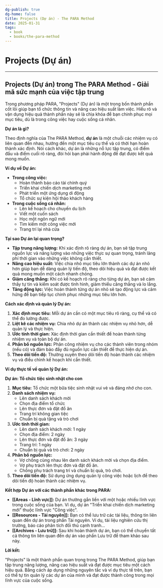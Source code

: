 ```yaml
---
dg-publish: true
dg-home: false
title: Projects (Dự án) - The PARA Method
date: 2025-01-31
tags:
  - book
  - books/the-para-method  
---
```


# Projects (Dự án)
---
## Projects (Dự án) trong The PARA Method - Giải mã sức mạnh của việc tập trung

Trong phương pháp PARA, "Projects" (Dự án) là một trong bốn thành phần cốt lõi giúp bạn tổ chức thông tin và nâng cao hiệu suất làm việc. Hiểu rõ và vận dụng hiệu quả thành phần này sẽ là chìa khóa để bạn chinh phục mọi mục tiêu, dù là trong công việc hay cuộc sống cá nhân.

**Dự án là gì?**

Theo định nghĩa của The PARA Method, **dự án** là một chuỗi các nhiệm vụ có liên quan đến nhau, hướng đến một mục tiêu cụ thể và có thời hạn hoàn thành xác định. Nói cách khác, dự án là những nỗ lực tập trung, có điểm đầu và điểm cuối rõ ràng, đòi hỏi bạn phải hành động để đạt được kết quả mong muốn.

**Ví dụ về Dự án:**

- **Trong công việc:**
    - Hoàn thành báo cáo tài chính quý
    - Triển khai chiến dịch marketing mới
    - Phát triển một ứng dụng di động
    - Tổ chức sự kiện hội thảo khách hàng
- **Trong cuộc sống cá nhân:**
    - Lên kế hoạch cho chuyến du lịch
    - Viết một cuốn sách
    - Học một ngôn ngữ mới
    - Tìm kiếm một công việc mới
    - Trang trí lại nhà cửa

**Tại sao Dự án lại quan trọng?**

- **Tập trung năng lượng:** Khi xác định rõ ràng dự án, bạn sẽ tập trung nguồn lực và năng lượng vào những việc thực sự quan trọng, tránh lãng phí thời gian vào những việc không cần thiết.
- **Nâng cao hiệu suất:** Việc chia nhỏ mục tiêu lớn thành các dự án nhỏ hơn giúp bạn dễ dàng quản lý tiến độ, theo dõi hiệu quả và đạt được kết quả mong muốn một cách nhanh chóng.
- **Giảm căng thẳng:** Khi có kế hoạch rõ ràng cho từng dự án, bạn sẽ cảm thấy tự tin và kiểm soát được tình hình, giảm thiểu căng thẳng và lo lắng.
- **Tăng động lực:** Việc hoàn thành từng dự án nhỏ sẽ tạo động lực và cảm hứng để bạn tiếp tục chinh phục những mục tiêu lớn hơn.

**Cách xác định và quản lý Dự án:**

1. **Xác định mục tiêu:** Mỗi dự án cần có một mục tiêu rõ ràng, cụ thể và có thể đo lường được.
2. **Liệt kê các nhiệm vụ:** Chia nhỏ dự án thành các nhiệm vụ nhỏ hơn, dễ quản lý và thực hiện.
3. **Ước tính thời gian:** Xác định thời gian cần thiết để hoàn thành từng nhiệm vụ và toàn bộ dự án.
4. **Phân bổ nguồn lực:** Phân công nhiệm vụ cho các thành viên trong nhóm (nếu có) và đảm bảo đầy đủ nguồn lực cần thiết để thực hiện dự án.
5. **Theo dõi tiến độ:** Thường xuyên theo dõi tiến độ hoàn thành các nhiệm vụ và điều chỉnh kế hoạch khi cần thiết.

**Ví dụ thực tế về quản lý Dự án:**

**Dự án: Tổ chức tiệc sinh nhật cho con**

1. **Mục tiêu:** Tổ chức một bữa tiệc sinh nhật vui vẻ và đáng nhớ cho con.
2. **Danh sách nhiệm vụ:**
    - Lên danh sách khách mời
    - Chọn địa điểm tổ chức
    - Lên thực đơn và đặt đồ ăn
    - Trang trí không gian tiệc
    - Chuẩn bị quà tặng và trò chơi
3. **Ước tính thời gian:**
    - Lên danh sách khách mời: 1 ngày
    - Chọn địa điểm: 2 ngày
    - Lên thực đơn và đặt đồ ăn: 3 ngày
    - Trang trí: 1 ngày
    - Chuẩn bị quà và trò chơi: 2 ngày
4. **Phân bổ nguồn lực:**
    - Vợ chồng cùng nhau lên danh sách khách mời và chọn địa điểm.
    - Vợ phụ trách lên thực đơn và đặt đồ ăn.
    - Chồng phụ trách trang trí và chuẩn bị quà, trò chơi.
5. **Theo dõi tiến độ:** Sử dụng ứng dụng quản lý công việc hoặc lịch để theo dõi tiến độ hoàn thành các nhiệm vụ.

**Kết hợp Dự án với các thành phần khác trong PARA:**

- **[[Areas - Lĩnh vực]]:** Dự án thường gắn liền với một hoặc nhiều lĩnh vực trong cuộc sống của bạn. Ví dụ, dự án "Triển khai chiến dịch marketing mới" thuộc lĩnh vực "Công việc".
- **[[Resources - Tài nguyên]]:** Bạn có thể lưu trữ các tài liệu, thông tin liên quan đến dự án trong phần Tài nguyên. Ví dụ, tài liệu nghiên cứu thị trường, báo cáo phân tích đối thủ cạnh tranh...
- **[[Archives - Lưu trữ]]:** Sau khi hoàn thành dự án, bạn có thể chuyển tất cả thông tin liên quan đến dự án vào phần Lưu trữ để tham khảo sau này.

**Lời kết:**

"Projects" là một thành phần quan trọng trong The PARA Method, giúp bạn tập trung năng lượng, nâng cao hiệu suất và đạt được mục tiêu một cách hiệu quả. Bằng cách áp dụng những nguyên tắc và ví dụ thực tế trên, bạn có thể tự tin quản lý các dự án của mình và đạt được thành công trong mọi lĩnh vực của cuộc sống.